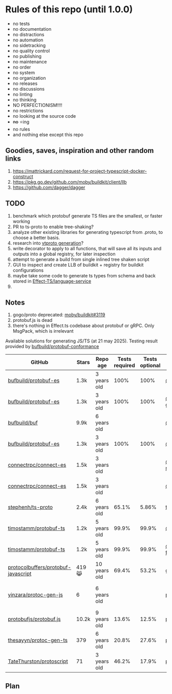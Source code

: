 # Rules of this repo (until 1.0.0)

- no tests
- no documentation
- no distractions
- no automation
- no sidetracking
- no quality control
- no publishing
- no maintenance
- no order
- no system
- no organization
- no releases
- no discussions
- no linting
- no thinking
- NO PERFECTIONISM!!!!
- no restrictions
- no looking at the source code
- ~~no~~ ⭐️ing
- no rules
- and nothing else except this repo

## Goodies, saves, inspiration and other random links

1. https://mattrickard.com/request-for-project-typescript-docker-construct
2. https://pkg.go.dev/github.com/moby/buildkit/client/llb
3. https://github.com/dagger/dagger

## TODO

1. benchmark which protobuf generate TS files are the smallest, or faster working
2. PR to ts-proto to enable tree-shaking?
3. analyze other existing libraries for generating typescript from .proto, to choose a better basis.
4. research into [vtproto generation](https://github.com/moby/buildkit/pull/5342#issuecomment-2362232396)?
5. write decorator to apply to all functions, that will save all its inputs and outputs into a global registry, for later inspection
6. attempt to generate a build from single inlined tree shaken script
7. GUI to inspect and create LLB of buildkit + registry for buildkit configurations
8. maybe take some code to generate ts types from schema and back stored in [Effect-TS/language-service](https://github.com/Effect-TS/language-service)
9.

## Notes

1. gogo/proto deprecated: [moby/buildkit#3119](https://github.com/moby/buildkit/issues/3119)
2. protobuf.js is dead
3. there's nothing in Effect.ts codebase about protobuf or gRPC. Only MsgPack, which is irrelevant

Available solutions for generating JS/TS (at 21 may 2025). Testing result provided by [bufbuild/protobuf-conformance](https://github.com/bufbuild/protobuf-conformance)

| GitHub                                                                                        | Stars  | Repo age     | Tests required | Tests optional | PM                                                                                           | Last published | Comment                                                                                                                     |
| --------------------------------------------------------------------------------------------- | ------ | ------------ | -------------- | -------------- | -------------------------------------------------------------------------------------------- | -------------- | --------------------------------------------------------------------------------------------------------------------------- |
| [bufbuild/protobuf-es](https://github.com/bufbuild/protobuf-es)                               | 1.3k   | 3 years old  | 100%           | 100%           | [@bufbuild/protobuf](https://www.npmjs.com/package/@bufbuild/protobuf)                       | 8 days ago     |                                                                                                                             |
| [bufbuild/protobuf-es](https://github.com/bufbuild/protobuf-es)                               | 1.3k   | 3 years old  | 100%           | 100%           | [@bufbuild/protoc-gen-es](https://www.npmjs.com/package/@bufbuild/protoc-gen-es)             | 8 days ago     |                                                                                                                             |
| [bufbuild/buf](https://github.com/bufbuild/buf)                                               | 9.9k   | 6 years old  |                |                | [@bufbuild/buf](https://www.npmjs.com/package/@bufbuild/buf)                                 | 8 days ago     |                                                                                                                             |
| [bufbuild/protobuf-es](https://github.com/bufbuild/protobuf-es)                               | 1.3k   | 3 years old  | 100%           | 100%           | [@bufbuild/protoplugin](https://www.npmjs.com/package/@bufbuild/protoplugin)                 | 8 days ago     |                                                                                                                             |
| [connectrpc/connect-es](https://github.com/connectrpc/connect-es)                             | 1.5k   | 3 years old  |                |                | [@connectrpc/connect-node](https://www.npmjs.com/package/@connectrpc/connect-node)           | 3 months ago   |                                                                                                                             |
| [connectrpc/connect-es](https://github.com/connectrpc/connect-es)                             | 1.5k   | 3 years old  |                |                | [@connectrpc/connect](https://www.npmjs.com/package/@connectrpc/connect)                     | 3 months ago   |                                                                                                                             |
| [stephenh/ts-proto](https://github.com/stephenh/ts-proto)                                     | 2.4k   | 6 years old  | 65.1%          | 5.86%          | [ts-proto](https://www.npmjs.com/package/ts-proto)                                           | 2 months ago   |                                                                                                                             |
| [timostamm/protobuf-ts](https://github.com/timostamm/protobuf-ts)                             | 1.2k   | 5 years old  | 99.9%          | 99.9%          | [@protobuf-ts/plugin](https://www.npmjs.com/package/@protobuf-ts/plugin)                     | 19 days ago    |                                                                                                                             |
| [timostamm/protobuf-ts](https://github.com/timostamm/protobuf-ts)                             | 1.2k   | 5 years old  | 99.9%          | 99.9%          | [@protobuf-ts/plugin-framework](https://www.npmjs.com/package/@protobuf-ts/plugin-framework) | 19 days ago    | [deprecated](https://github.com/timostamm/protobuf-ts/pull/717)                                                             |
| [protocolbuffers/protobuf-javascript](https://github.com/protocolbuffers/protobuf-javascript) | 419 😹 | 10 years old | 69.4%          | 53.2%          | [google-protobuf](https://www.npmjs.com/package/google-protobuf)                             | 10 months ago  |                                                                                                                             |
| [yinzara/protoc-gen-js](https://github.com/yinzara/protoc-gen-js)                             | 6      | 6 years old  |                |                | [protoc-gen-js](https://www.npmjs.com/package/protoc-gen-js)                                 | 4 months ago   | packaged [protocolbuffers/protobuf-javascript](https://github.com/protocolbuffers/protobuf-javascript) protoc plugin binary |
| [protobufjs/protobuf.js](https://github.com/protobufjs/protobuf.js)                           | 10.2k  | 9 years old  | 13.6%          | 12.5%          | [protobufjs](https://www.npmjs.com/package/protobufjs)                                       | 9 months ago   |                                                                                                                             |
| [thesayyn/protoc-gen-ts](https://github.com/thesayyn/protoc-gen-ts)                           | 379    | 6 years old  | 20.8%          | 27.6%          | [protoc-gen-ts](https://www.npmjs.com/package/protoc-gen-ts)                                 | 2 years ago    |                                                                                                                             |
| [TateThurston/protoscript](https://github.com/TateThurston/protoscript)                       | 71     | 3 years old  | 46.2%          | 17.9%          | [protoscript](https://www.npmjs.com/package/protoscript)                                     | 3 months ago   |                                                                                                                             |

## Plan
